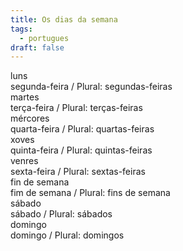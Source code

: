 ```yaml
---
title: Os dias da semana
tags:
  - portugues
draft: false
---
```

<e-card color="1">
<div>luns</div>
<div>segunda-feira / Plural: segundas-feiras</div>
</e-card>

<e-card color="2">
<div>martes</div>
<div>terça-feira / Plural: terças-feiras</div>
</e-card>

<e-card color="3">
<div>mércores</div>
<div>quarta-feira / Plural: quartas-feiras</div>
</e-card>

<e-card color="4">
<div>xoves</div>
<div>quinta-feira / Plural: quintas-feiras</div>
</e-card>

<e-card color="5">
<div>venres</div>
<div>sexta-feira / Plural: sextas-feiras</div>
</e-card>

<e-card color="6">
<div>fin de semana</div>
<div>fim de semana / Plural: fins de semana</div>
</e-card>

<e-card color="7">
<div>sábado</div>
<div>sábado / Plural: sábados</div>
</e-card>

<e-card color="8">
<div>domingo</div>
<div>domingo / Plural: domingos</div>
</e-card>
